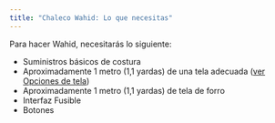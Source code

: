 ```yaml
---
title: "Chaleco Wahid: Lo que necesitas"
---
```


Para hacer Wahid, necesitarás lo siguiente:

- Suministros básicos de costura
- Aproximadamente 1 metro (1,1 yardas) de una tela adecuada ([ver Opciones de tela](/docs/patterns/wahid/fabric))
- Aproximadamente 1 metro (1,1 yardas) de tela de forro
- Interfaz Fusible
- Botones
